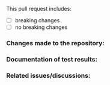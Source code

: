 <!-- PLEASE ENSURE YOU HAVE READ WEB INTERFACE'S CODESTYLE GUIDELINES -->
<!-- IF YOU'RE NOT FOLLOWING WEB INTERFACE'S CODESTYLE GUIDELINES, THEN THIS PULL REQUEST IS LIKELY TO BE REJECTED -->
<!-- IF YOU'RE NOT PROVIDING ANY INFORMATION, THEN THIS PULL REQUEST IS LIKELY TO BE REJECTED -->

This pull request includes:

- [ ] breaking changes
- [ ] no breaking changes

### Changes made to the repository:

<!-- A brief description of the changes done in this pull request. -->

### Documentation of test results:

<!-- Add test results before and after applying your changes. -->


### Related issues/discussions:

<!-- Add any related issues here by mentioning them (e.g. Fixes #1). -->

<!-- Based on https://github.com/CloudNetService/CloudNet/blob/master/.github/PULL_REQUEST_TEMPLATE.md -->